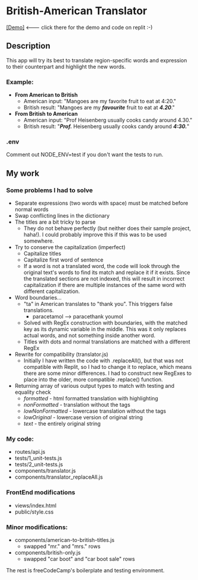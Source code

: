 # British-American Translator

[[Demo]](https://replit.com/@d-0-t/American-British-Translator) <--- click there for the demo and code on replit :-)

## Description
This app will try its best to translate region-specific words and expression to their counterpart and highlight the new words.

### Example:  
- **From American to British**
  - American input: "Mangoes are my favorite fruit to eat at 4:20."
  - British result: "Mangoes are my ***favourite*** fruit to eat at ***4.20***."
- **From British to American**
  - American input: "Prof Heisenberg usually cooks candy around 4.30."
  - British result: "***Prof.*** Heisenberg usually cooks candy around ***4:30.***"

### .env
Comment out NODE_ENV=test if you don't want the tests to run.

## My work

### Some problems I had to solve
- Separate expressions (two words with space) must be matched before normal words
- Swap conflicting lines in the dictionary
- The titles are a bit tricky to parse
  - They do not behave perfectly (but neither does their sample project, haha!). I could probably improve this if this was to be used somewhere.
- Try to conserve the capitalization (imperfect)
  - Capitalize titles
  - Capitalize first word of sentence
  - If a word is not a translated word, the code will look through the original text's words to find its match and replace it if it exists. Since the translated sections are not indexed, this will result in incorrect capitalization if there are multiple instances of the same word with different capitalization.
- Word boundaries...
  - "ta" in American translates to "thank you". This triggers false translations.
    - paracetamol --> paracethank youmol
  - Solved with RegEx construction with boundaries, with the matched key as its dynamic variable in the middle. This was it only replaces actual words, and not something inside another word.
  - Titles with dots and normal translations are matched with a different RegEx
- Rewrite for compatibility (translator.js)
  - Initially I have written the code with .replaceAll(), but that was not compatible with Replit, so I had to change it to replace, which means there are some minor differences. I had to construct new RegExes to place into the older, more compatible .replace() function.
- Returning array of various output types to match with testing and equality check
  - *formatted* - html formatted translation with highlighting <span>
  - *nonFormatted* - translation without the tags
  - *lowNonFormatted* - lowercase translation without the tags
  - *lowOriginal* - lowercase version of original string
  - *text* - the entirely original string

### My code:
- routes/api.js
- tests/1_unit-tests.js
- tests/2_unit-tests.js
- components/translator.js
- components/translator_replaceAll.js

### FrontEnd modifications
- views/index.html
- public/style.css

### Minor modifications:
- components/american-to-british-titles.js
  - swapped "mr." and "mrs." rows
- components/british-only.js
  - swapped "car boot" and "car boot sale" rows

The rest is freeCodeCamp's boilerplate and testing environment.
